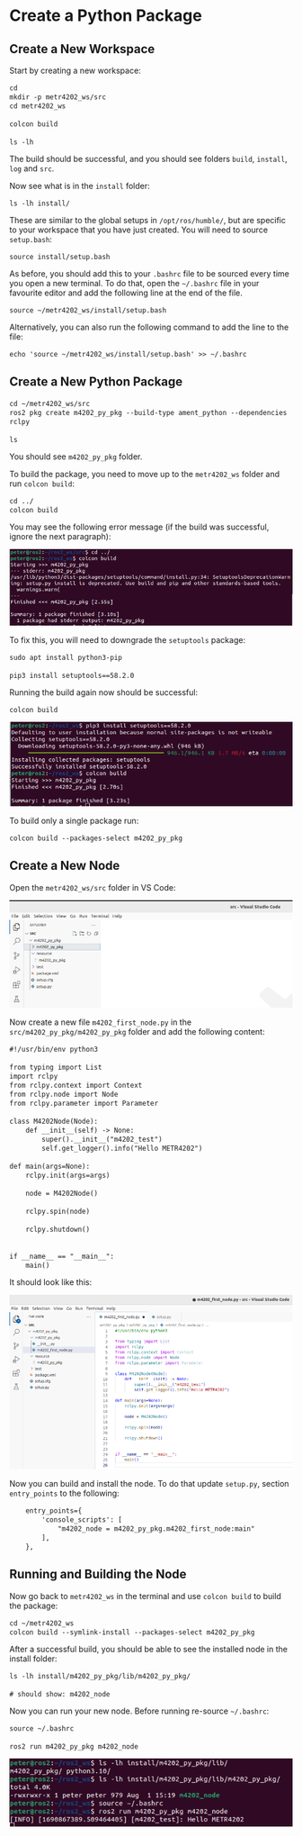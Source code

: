 # Create a Python Package

## Create a New Workspace

Start by creating a new workspace:

    cd
    mkdir -p metr4202_ws/src
    cd metr4202_ws
    
    colcon build
    
    ls -lh

The build should be successful, and you should see folders `build`, `install`, `log` and `src`.

Now see what is in the `install` folder:
    
    ls -lh install/

These are similar to the global setups in `/opt/ros/humble/`, but are specific to your workspace that you have just created.
You will need to source `setup.bash`:

    source install/setup.bash

As before, you should add this to your `.bashrc` file to be sourced every time you open a new terminal. To do that, open the `~/.bashrc` file in your favourite editor and add the following line at the end of the file.

    source ~/metr4202_ws/install/setup.bash

Alternatively, you can also run the following command to add the line to the file:

    echo 'source ~/metr4202_ws/install/setup.bash' >> ~/.bashrc

## Create a New Python Package

    cd ~/metr4202_ws/src
    ros2 pkg create m4202_py_pkg --build-type ament_python --dependencies rclpy

    ls

You should see `m4202_py_pkg` folder.

To build the package, you need to move up to the `metr4202_ws` folder and run `colcon build`:

    cd ../
    colcon build
    
You may see the following error message (if the build was successful, ignore the next paragraph):

![Build Failed](resources/create_package_01.png)

To fix this, you will need to downgrade the `setuptools` package:

    sudo apt install python3-pip
    
    pip3 install setuptools==58.2.0
    
Running the build again now should be successful:

    colcon build
    
![Build Successful](resources/create_package_02.png)

To build only a single package run:

    colcon build --packages-select m4202_py_pkg

## Create a New Node

Open the `metr4202_ws/src` folder in VS Code:

![VSCode](resources/create_package_03.png)

Now create a new file `m4202_first_node.py` in the `src/m4202_py_pkg/m4202_py_pkg` folder and add the following content:

    #!/usr/bin/env python3

    from typing import List
    import rclpy
    from rclpy.context import Context
    from rclpy.node import Node
    from rclpy.parameter import Parameter

    class M4202Node(Node):
        def __init__(self) -> None:
            super().__init__("m4202_test")
            self.get_logger().info("Hello METR4202")

    def main(args=None):
        rclpy.init(args=args)

        node = M4202Node()

        rclpy.spin(node)

        rclpy.shutdown()


    if __name__ == "__main__":
        main()
    
    
It should look like this:

![First node](resources/create_package_04.png)

Now you can build and install the node. To do that update `setup.py`, section `entry_points` to the following:

        entry_points={
            'console_scripts': [
                "m4202_node = m4202_py_pkg.m4202_first_node:main"
            ],
        },
        
## Running and Building the Node

Now go back to `metr4202_ws` in the terminal and use `colcon build` to build the package:

    cd ~/metr4202_ws
    colcon build --symlink-install --packages-select m4202_py_pkg
    
After a successful build, you should be able to see the installed node in the install folder:

    ls -lh install/m4202_py_pkg/lib/m4202_py_pkg/
    
    # should show: m4202_node
    
Now you can run your new node. Before running re-source `~/.bashrc`:

    source ~/.bashrc
    
    ros2 run m4202_py_pkg m4202_node

![First node](resources/create_package_05.png)
